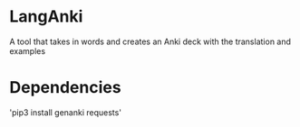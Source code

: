 # LangAnki
A tool that takes in words and creates an Anki deck with the translation and examples

# Dependencies
'pip3 install genanki requests' 
